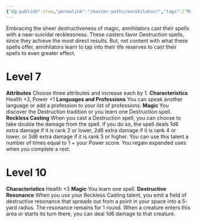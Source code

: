 ```yaml
---
{"dg-publish":true,"permalink":"/master-paths/annihilator/","tags":["Magic"]}
---
```


Embracing the sheer destructiveness of magic, annihilators cast their spells with a near-suicidal recklessness. These casters favor Destruction spells, since they achieve the most direct results. But, not content with what these spells offer, annihilators learn to tap into their life reserves to cast their spells to even greater effect.
# Level 7
**Attributes** Choose three attributes and increase each by 1.
**Characteristics** Health +3, Power +1
**Languages and Professions** You can speak another language or add a profession to your list of professions.
**Magic** You discover the Destruction tradition or you learn one Destruction spell.
**Reckless Casting** When you cast a Destruction spell, you can choose to take double the damage from the spell. If you do so, the spell deals 1d6 extra damage if it is rank 2 or lower, 2d6 extra damage if it is rank 4 or lower, or 3d6 extra damage if it is rank 5 or higher. You can use this talent a number of times equal to 1 + your Power score.
You regain expended uses when you complete a rest.
# Level 10
**Characteristics** Health +3
**Magic** You learn one spell.
**Destructive Resonance** When you use your Reckless Casting talent, you emit a field of destructive resonance that spreads out from a point in your space into a 5-yard radius. The resonance remains for 1 round. When a creature enters this area or starts its turn there, you can deal 1d6 damage to that creature.